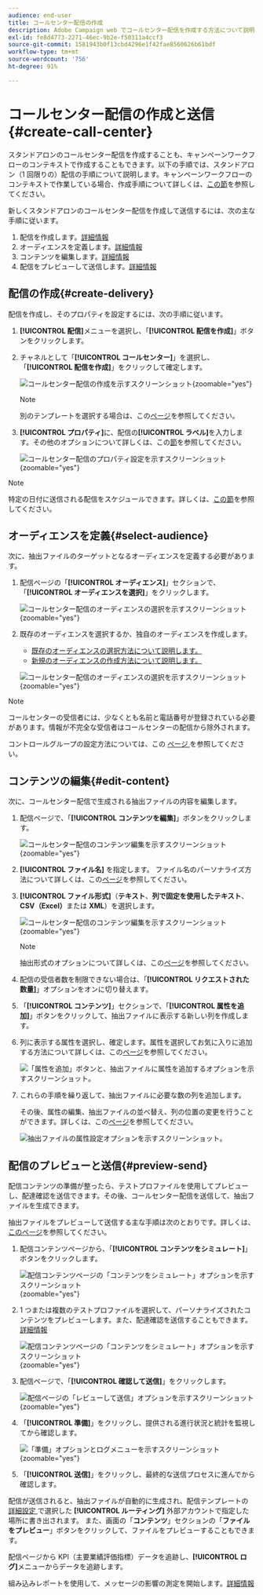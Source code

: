 ```yaml
---
audience: end-user
title: コールセンター配信の作成
description: Adobe Campaign web でコールセンター配信を作成する方法について説明します
exl-id: fe8d4773-2271-46ec-9b2e-f50311a4ccf3
source-git-commit: 1581943b0f13cbd4296e1f42fae8560626b61bdf
workflow-type: tm+mt
source-wordcount: '756'
ht-degree: 91%

---
```


# コールセンター配信の作成と送信 {#create-call-center}

スタンドアロンのコールセンター配信を作成することも、キャンペーンワークフローのコンテキストで作成することもできます。以下の手順では、スタンドアロン（1 回限りの）配信の手順について説明します。キャンペーンワークフローのコンテキストで作業している場合、作成手順について詳しくは、[この節](../workflows/activities/channels.md#create-a-delivery-in-a-campaign-workflow)を参照してください。

新しくスタンドアロンのコールセンター配信を作成して送信するには、次の主な手順に従います。

1. 配信を作成します。[詳細情報](#create-delivery)
1. オーディエンスを定義します。[詳細情報](#select-audience)
1. コンテンツを編集します。[詳細情報](#edit-content)
1. 配信をプレビューして送信します。[詳細情報](#preview-send)

## 配信の作成{#create-delivery}

配信を作成し、そのプロパティを設定するには、次の手順に従います。

1. **[!UICONTROL 配信]**&#x200B;メニューを選択し、「**[!UICONTROL 配信を作成]**」ボタンをクリックします。

1. チャネルとして「**[!UICONTROL コールセンター]**」を選択し、「**[!UICONTROL 配信を作成]**」をクリックして確定します。

   ![コールセンター配信の作成を示すスクリーンショット](assets/cc-create.png){zoomable="yes"}

   >[!NOTE]
   >
   >別のテンプレートを選択する場合は、この[ページ](../msg/delivery-template.md)を参照してください。

1. **[!UICONTROL プロパティ]**&#x200B;に、配信の&#x200B;**[!UICONTROL ラベル]**&#x200B;を入力します。その他のオプションについて詳しくは、この[節](../email/create-email.md#create-email)を参照してください。

   ![コールセンター配信のプロパティ設定を示すスクリーンショット](assets/cc-properties.png){zoomable="yes"}

>[!NOTE]
>
>特定の日付に送信される配信をスケジュールできます。詳しくは、[この節](../msg/gs-deliveries.md#gs-schedule)を参照してください。

## オーディエンスを定義{#select-audience}

次に、抽出ファイルのターゲットとなるオーディエンスを定義する必要があります。

1. 配信ページの「**[!UICONTROL オーディエンス]**」セクションで、「**[!UICONTROL オーディエンスを選択]**」をクリックします。

   ![コールセンター配信のオーディエンスの選択を示すスクリーンショット](assets/cc-audience.png){zoomable="yes"}

1. 既存のオーディエンスを選択するか、独自のオーディエンスを作成します。

   * [既存のオーディエンスの選択方法について説明します。](../audience/add-audience.md)
   * [新規のオーディエンスの作成方法について説明します。](../audience/one-time-audience.md)

   ![コールセンター配信のオーディエンスの選択を示すスクリーンショット](assets/cc-audience2.png){zoomable="yes"}

>[!NOTE]
>
>コールセンターの受信者には、少なくとも名前と電話番号が登録されている必要があります。情報が不完全な受信者はコールセンターの配信から除外されます。
>
>コントロールグループの設定方法については、この [ ページ ](../audience/control-group.md) を参照してください。

## コンテンツの編集{#edit-content}

次に、コールセンター配信で生成される抽出ファイルの内容を編集します。

1. 配信ページで、「**[!UICONTROL コンテンツを編集]**」ボタンをクリックします。

   ![コールセンター配信のコンテンツ編集を示すスクリーンショット](assets/cc-content0.png){zoomable="yes"}

1. **[!UICONTROL ファイル名]** を指定します。 ファイル名のパーソナライズ方法について詳しくは、この[ページ](../personalization/personalize.md)を参照してください。

1. **[!UICONTROL ファイル形式]**（**テキスト**、**列で固定を使用したテキスト**、**CSV（Excel）**&#x200B;または **XML**）を選択します。

   ![コールセンター配信のコンテンツ編集を示すスクリーンショット](assets/cc-content.png){zoomable="yes"}

   >[!NOTE]
   >
   >抽出形式のオプションについて詳しくは、この[ページ](../direct-mail/content-direct-mail.md#properties)を参照してください。

1. 配信の受信者数を制限できない場合は、「**[!UICONTROL リクエストされた数量]**」オプションをオンに切り替えます。

1. 「**[!UICONTROL コンテンツ]**」セクションで、「**[!UICONTROL 属性を追加]**」ボタンをクリックして、抽出ファイルに表示する新しい列を作成します。

1. 列に表示する属性を選択し、確定します。属性を選択してお気に入りに追加する方法について詳しくは、この[ページ](../get-started/attributes.md)を参照してください。

   ![「属性を追加」ボタンと、抽出ファイルに属性を追加するオプションを示すスクリーンショット。](assets/cc-add-attribute.png)

1. これらの手順を繰り返して、抽出ファイルに必要な数の列を追加します。

   その後、属性の編集、抽出ファイルの並べ替え、列の位置の変更を行うことができます。詳しくは、この[ページ](../direct-mail/content-direct-mail.md#content)を参照してください。

   ![抽出ファイルの属性設定オプションを示すスクリーンショット。](assets/cc-content-attributes.png)

## 配信のプレビューと送信{#preview-send}

配信コンテンツの準備が整ったら、テストプロファイルを使用してプレビューし、配達確認を送信できます。その後、コールセンター配信を送信して、抽出ファイルを生成できます。

抽出ファイルをプレビューして送信する主な手順は次のとおりです。詳しくは、[このページ](../direct-mail/send-direct-mail.md)を参照してください。

1. 配信コンテンツページから、「**[!UICONTROL コンテンツをシミュレート]**」ボタンをクリックします。

   ![配信コンテンツページの「コンテンツをシミュレート」オプションを示すスクリーンショット](assets/cc-simulate0.png){zoomable="yes"}

1. 1 つまたは複数のテストプロファイルを選択して、パーソナライズされたコンテンツをプレビューします。また、配達確認を送信することもできます。[詳細情報](../direct-mail/send-direct-mail.md#preview-dm)

   ![配信コンテンツページの「コンテンツをシミュレート」オプションを示すスクリーンショット](assets/cc-simulate.png){zoomable="yes"}

1. 配信ページで、「**[!UICONTROL 確認して送信]**」をクリックします。

   ![配信ページの「レビューして送信」オプションを示すスクリーンショット](assets/cc-review-send.png){zoomable="yes"}

1. 「**[!UICONTROL 準備]**」をクリックし、提供される進行状況と統計を監視してから確認します。

   ![「準備」オプションとログメニューを示すスクリーンショット](assets/cc-prepare.png){zoomable="yes"}

1. 「**[!UICONTROL 送信]**」をクリックし、最終的な送信プロセスに進んでから確認します。

配信が送信されると、抽出ファイルが自動的に生成され、配信テンプレートの [ 詳細設定 ](../advanced-settings/delivery-settings.md) で選択した **[!UICONTROL ルーティング]** 外部アカウントで指定した場所に書き出されます。 また、画面の「**コンテンツ**」セクションの「**ファイルをプレビュー**」ボタンをクリックして、ファイルをプレビューすることもできます。

配信ページから KPI（主要業績評価指標）データを追跡し、**[!UICONTROL ログ]**&#x200B;メニューからデータを追跡します。

組み込みレポートを使用して、メッセージの影響の測定を開始します。[詳細情報](../reporting/direct-mail.md)
